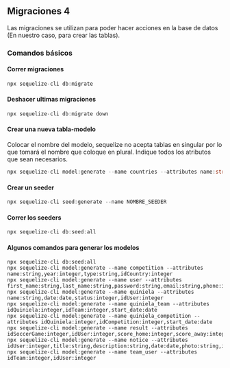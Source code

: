 ## **Migraciones 4**

Las migraciones se utilizan para poder hacer acciones en la base de datos (En nuestro caso, para crear las tablas).
### **Comandos básicos**
#### **Correr migraciones**
```typescript
npx sequelize-cli db:migrate
```

#### **Deshacer ultimas migraciones**
```typescript
npx sequelize-cli db:migrate down
```

#### **Crear una nueva tabla-modelo**
Colocar el nombre del modelo, sequelize no acepta tablas en singular por lo que tomará el nombre que coloque en plural. Indique todos los atributos que sean necesarios.
```typescript
npx sequelize-cli model:generate --name countries --attributes name:string,iso:string
```

#### **Crear un seeder**
```typescript
npx sequelize-cli seed:generate --name NOMBRE_SEEDER
```

#### **Correr los seeders**
```typescript
npx sequelize-cli db:seed:all
```

#### **Algunos comandos para generar los modelos**
```
npx sequelize-cli db:seed:all
npx sequelize-cli model:generate --name competition --attributes name:string,year:integer,type:string,idCountry:integer
npx sequelize-cli model:generate --name user --attributes first_name:string,last_name:string,password:string,email:string,phone:integer,photo:string,gender:string,birth_date:date,location:string,idCountry:integer,type:string,status:integer
npx sequelize-cli model:generate --name quiniela --attributes name:string,date:date,status:integer,idUser:integer
npx sequelize-cli model:generate --name quiniela_team --attributes idQuiniela:integer,idTeam:integer,start_date:date
npx sequelize-cli model:generate --name quiniela_competition --attributes idQuiniela:integer,idCompetition:integer,start_date:date
npx sequelize-cli model:generate --name result --attributes idSoccerGame:integer,idUser:integer,score_home:integer,score_away:integer
npx sequelize-cli model:generate --name notice --attributes idUser:integer,title:string,description:string,date:date,photo:string,idTeam:integer
npx sequelize-cli model:generate --name team_user --attributes idTeam:integer,idUser:integer
```